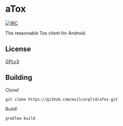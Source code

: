 # aTox

[![IRC](https://img.shields.io/badge/freenode-%23atox-brightgreen.svg)](https://webchat.freenode.net/?channels=#atox)

The reasonable Tox client for Android.

## License

[GPLv3](LICENSE)

## Building

Clone!

`git clone https://github.com/evilcorpltd/aTox.git`

Build!

`gradlew build`
